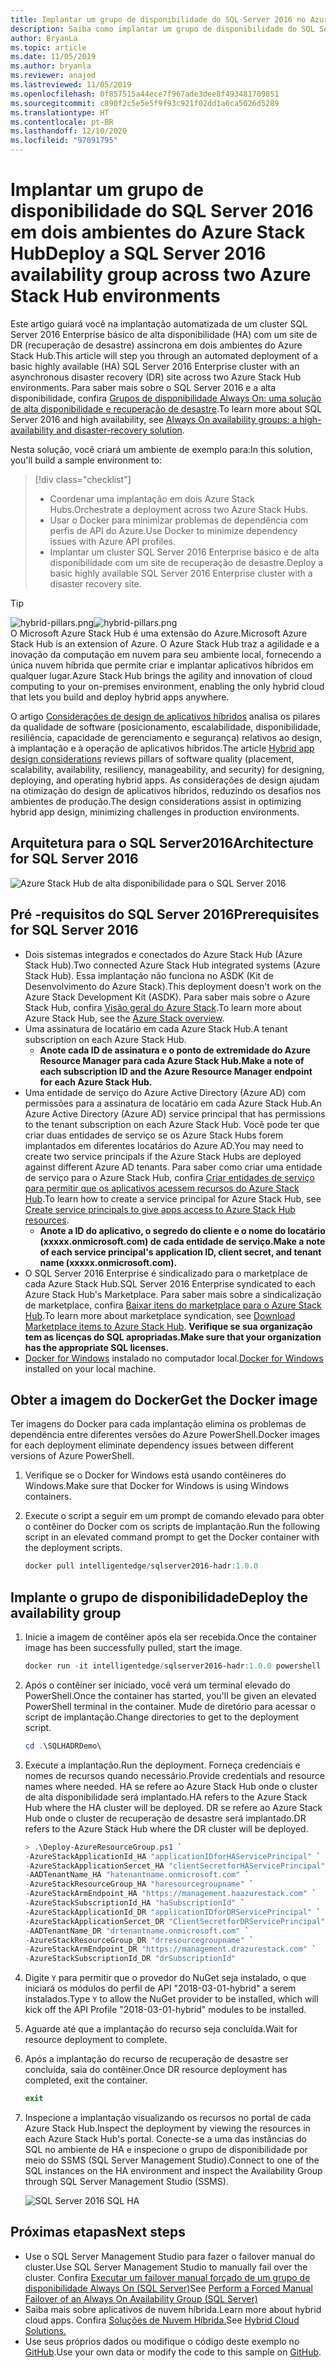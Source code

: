 ```yaml
---
title: Implantar um grupo de disponibilidade do SQL Server 2016 no Azure e Azure Stack Hub
description: Saiba como implantar um grupo de disponibilidade do SQL Server 2016 no Azure e Azure Stack Hub.
author: BryanLa
ms.topic: article
ms.date: 11/05/2019
ms.author: bryanla
ms.reviewer: anajod
ms.lastreviewed: 11/05/2019
ms.openlocfilehash: 0f857515a44ece7f967ade3dee8f493481709851
ms.sourcegitcommit: c890f2c5e5e5f9f93c921f02dd1a6ca5026d5289
ms.translationtype: HT
ms.contentlocale: pt-BR
ms.lasthandoff: 12/10/2020
ms.locfileid: "97091795"
---
```

# <a name="deploy-a-sql-server-2016-availability-group-across-two-azure-stack-hub-environments"></a><span data-ttu-id="27623-103">Implantar um grupo de disponibilidade do SQL Server 2016 em dois ambientes do Azure Stack Hub</span><span class="sxs-lookup"><span data-stu-id="27623-103">Deploy a SQL Server 2016 availability group across two Azure Stack Hub environments</span></span>

<span data-ttu-id="27623-104">Este artigo guiará você na implantação automatizada de um cluster SQL Server 2016 Enterprise básico de alta disponibilidade (HA) com um site de DR (recuperação de desastre) assíncrona em dois ambientes do Azure Stack Hub.</span><span class="sxs-lookup"><span data-stu-id="27623-104">This article will step you through an automated deployment of a basic highly available (HA) SQL Server 2016 Enterprise cluster with an asynchronous disaster recovery (DR) site across two Azure Stack Hub environments.</span></span> <span data-ttu-id="27623-105">Para saber mais sobre o SQL Server 2016 e a alta disponibilidade, confira [Grupos de disponibilidade Always On: uma solução de alta disponibilidade e recuperação de desastre](/sql/database-engine/availability-groups/windows/always-on-availability-groups-sql-server?view=sql-server-2016).</span><span class="sxs-lookup"><span data-stu-id="27623-105">To learn more about SQL Server 2016 and high availability, see [Always On availability groups: a high-availability and disaster-recovery solution](/sql/database-engine/availability-groups/windows/always-on-availability-groups-sql-server?view=sql-server-2016).</span></span>

<span data-ttu-id="27623-106">Nesta solução, você criará um ambiente de exemplo para:</span><span class="sxs-lookup"><span data-stu-id="27623-106">In this solution, you'll build a sample environment to:</span></span>

> [!div class="checklist"]
> - <span data-ttu-id="27623-107">Coordenar uma implantação em dois Azure Stack Hubs.</span><span class="sxs-lookup"><span data-stu-id="27623-107">Orchestrate a deployment across two Azure Stack Hubs.</span></span>
> - <span data-ttu-id="27623-108">Usar o Docker para minimizar problemas de dependência com perfis de API do Azure.</span><span class="sxs-lookup"><span data-stu-id="27623-108">Use Docker to minimize dependency issues with Azure API profiles.</span></span>
> - <span data-ttu-id="27623-109">Implantar um cluster SQL Server 2016 Enterprise básico e de alta disponibilidade com um site de recuperação de desastre.</span><span class="sxs-lookup"><span data-stu-id="27623-109">Deploy a basic highly available SQL Server 2016 Enterprise cluster with a disaster recovery site.</span></span>

> [!Tip]  
> <span data-ttu-id="27623-110">![hybrid-pillars.png](./media/solution-deployment-guide-cross-cloud-scaling/hybrid-pillars.png)</span><span class="sxs-lookup"><span data-stu-id="27623-110">![hybrid-pillars.png](./media/solution-deployment-guide-cross-cloud-scaling/hybrid-pillars.png)</span></span>  
> <span data-ttu-id="27623-111">O Microsoft Azure Stack Hub é uma extensão do Azure.</span><span class="sxs-lookup"><span data-stu-id="27623-111">Microsoft Azure Stack Hub is an extension of Azure.</span></span> <span data-ttu-id="27623-112">O Azure Stack Hub traz a agilidade e a inovação da computação em nuvem para seu ambiente local, fornecendo a única nuvem híbrida que permite criar e implantar aplicativos híbridos em qualquer lugar.</span><span class="sxs-lookup"><span data-stu-id="27623-112">Azure Stack Hub brings the agility and innovation of cloud computing to your on-premises environment, enabling the only hybrid cloud that lets you build and deploy hybrid apps anywhere.</span></span>  
> 
> <span data-ttu-id="27623-113">O artigo [Considerações de design de aplicativos híbridos](overview-app-design-considerations.md) analisa os pilares da qualidade de software (posicionamento, escalabilidade, disponibilidade, resiliência, capacidade de gerenciamento e segurança) relativos ao design, à implantação e à operação de aplicativos híbridos.</span><span class="sxs-lookup"><span data-stu-id="27623-113">The article [Hybrid app design considerations](overview-app-design-considerations.md) reviews pillars of software quality (placement, scalability, availability, resiliency, manageability, and security) for designing, deploying, and operating hybrid apps.</span></span> <span data-ttu-id="27623-114">As considerações de design ajudam na otimização do design de aplicativos híbridos, reduzindo os desafios nos ambientes de produção.</span><span class="sxs-lookup"><span data-stu-id="27623-114">The design considerations assist in optimizing hybrid app design, minimizing challenges in production environments.</span></span>

## <a name="architecture-for-sql-server-2016"></a><span data-ttu-id="27623-115">Arquitetura para o SQL Server2016</span><span class="sxs-lookup"><span data-stu-id="27623-115">Architecture for SQL Server 2016</span></span>

![Azure Stack Hub de alta disponibilidade para o SQL Server 2016](media/solution-deployment-guide-sql-ha/image1.png)

## <a name="prerequisites-for-sql-server-2016"></a><span data-ttu-id="27623-117">Pré -requisitos do SQL Server 2016</span><span class="sxs-lookup"><span data-stu-id="27623-117">Prerequisites for SQL Server 2016</span></span>

- <span data-ttu-id="27623-118">Dois sistemas integrados e conectados do Azure Stack Hub (Azure Stack Hub).</span><span class="sxs-lookup"><span data-stu-id="27623-118">Two connected Azure Stack Hub integrated systems (Azure Stack Hub).</span></span> <span data-ttu-id="27623-119">Essa implantação não funciona no ASDK (Kit de Desenvolvimento do Azure Stack).</span><span class="sxs-lookup"><span data-stu-id="27623-119">This deployment doesn't work on the Azure Stack Development Kit (ASDK).</span></span> <span data-ttu-id="27623-120">Para saber mais sobre o Azure Stack Hub, confira [Visão geral do Azure Stack](https://azure.microsoft.com/overview/azure-stack/).</span><span class="sxs-lookup"><span data-stu-id="27623-120">To learn more about Azure Stack Hub, see the [Azure Stack overview](https://azure.microsoft.com/overview/azure-stack/).</span></span>
- <span data-ttu-id="27623-121">Uma assinatura de locatário em cada Azure Stack Hub.</span><span class="sxs-lookup"><span data-stu-id="27623-121">A tenant subscription on each Azure Stack Hub.</span></span>
  - <span data-ttu-id="27623-122">**Anote cada ID de assinatura e o ponto de extremidade do Azure Resource Manager para cada Azure Stack Hub.**</span><span class="sxs-lookup"><span data-stu-id="27623-122">**Make a note of each subscription ID and the Azure Resource Manager endpoint for each Azure Stack Hub.**</span></span>
- <span data-ttu-id="27623-123">Uma entidade de serviço do Azure Active Directory (Azure AD) com permissões para a assinatura de locatário em cada Azure Stack Hub.</span><span class="sxs-lookup"><span data-stu-id="27623-123">An Azure Active Directory (Azure AD) service principal that has permissions to the tenant subscription on each Azure Stack Hub.</span></span> <span data-ttu-id="27623-124">Você pode ter que criar duas entidades de serviço se os Azure Stack Hubs forem implantados em diferentes locatários do Azure AD.</span><span class="sxs-lookup"><span data-stu-id="27623-124">You may need to create two service principals if the Azure Stack Hubs are deployed against different Azure AD tenants.</span></span> <span data-ttu-id="27623-125">Para saber como criar uma entidade de serviço para o Azure Stack Hub, confira [Criar entidades de serviço para permitir que os aplicativos acessem recursos do Azure Stack Hub](/azure-stack/user/azure-stack-create-service-principals).</span><span class="sxs-lookup"><span data-stu-id="27623-125">To learn how to create a service principal for Azure Stack Hub, see [Create service principals to give apps access to Azure Stack Hub resources](/azure-stack/user/azure-stack-create-service-principals).</span></span>
  - <span data-ttu-id="27623-126">**Anote a ID do aplicativo, o segredo do cliente e o nome do locatário (xxxxx.onmicrosoft.com) de cada entidade de serviço.**</span><span class="sxs-lookup"><span data-stu-id="27623-126">**Make a note of each service principal's application ID, client secret, and tenant name (xxxxx.onmicrosoft.com).**</span></span>
- <span data-ttu-id="27623-127">O SQL Server 2016 Enterprise é sindicalizado para o marketplace de cada Azure Stack Hub.</span><span class="sxs-lookup"><span data-stu-id="27623-127">SQL Server 2016 Enterprise syndicated to each Azure Stack Hub's Marketplace.</span></span> <span data-ttu-id="27623-128">Para saber mais sobre a sindicalização de marketplace, confira [Baixar itens do marketplace para o Azure Stack Hub](/azure-stack/operator/azure-stack-download-azure-marketplace-item).</span><span class="sxs-lookup"><span data-stu-id="27623-128">To learn more about marketplace syndication, see [Download Marketplace items to Azure Stack Hub](/azure-stack/operator/azure-stack-download-azure-marketplace-item).</span></span>
    <span data-ttu-id="27623-129">**Verifique se sua organização tem as licenças do SQL apropriadas.**</span><span class="sxs-lookup"><span data-stu-id="27623-129">**Make sure that your organization has the appropriate SQL licenses.**</span></span>
- <span data-ttu-id="27623-130">[Docker for Windows](https://docs.docker.com/docker-for-windows/) instalado no computador local.</span><span class="sxs-lookup"><span data-stu-id="27623-130">[Docker for Windows](https://docs.docker.com/docker-for-windows/) installed on your local machine.</span></span>

## <a name="get-the-docker-image"></a><span data-ttu-id="27623-131">Obter a imagem do Docker</span><span class="sxs-lookup"><span data-stu-id="27623-131">Get the Docker image</span></span>

<span data-ttu-id="27623-132">Ter imagens do Docker para cada implantação elimina os problemas de dependência entre diferentes versões do Azure PowerShell.</span><span class="sxs-lookup"><span data-stu-id="27623-132">Docker images for each deployment eliminate dependency issues between different versions of Azure PowerShell.</span></span>

1. <span data-ttu-id="27623-133">Verifique se o Docker for Windows está usando contêineres do Windows.</span><span class="sxs-lookup"><span data-stu-id="27623-133">Make sure that Docker for Windows is using Windows containers.</span></span>
2. <span data-ttu-id="27623-134">Execute o script a seguir em um prompt de comando elevado para obter o contêiner do Docker com os scripts de implantação.</span><span class="sxs-lookup"><span data-stu-id="27623-134">Run the following script in an elevated command prompt to get the Docker container with the deployment scripts.</span></span>

    ```powershell  
    docker pull intelligentedge/sqlserver2016-hadr:1.0.0
    ```

## <a name="deploy-the-availability-group"></a><span data-ttu-id="27623-135">Implante o grupo de disponibilidade</span><span class="sxs-lookup"><span data-stu-id="27623-135">Deploy the availability group</span></span>

1. <span data-ttu-id="27623-136">Inicie a imagem de contêiner após ela ser recebida.</span><span class="sxs-lookup"><span data-stu-id="27623-136">Once the container image has been successfully pulled, start the image.</span></span>

      ```powershell  
      docker run -it intelligentedge/sqlserver2016-hadr:1.0.0 powershell
      ```

2. <span data-ttu-id="27623-137">Após o contêiner ser iniciado, você verá um terminal elevado do PowerShell.</span><span class="sxs-lookup"><span data-stu-id="27623-137">Once the container has started, you'll be given an elevated PowerShell terminal in the container.</span></span> <span data-ttu-id="27623-138">Mude de diretório para acessar o script de implantação.</span><span class="sxs-lookup"><span data-stu-id="27623-138">Change directories to get to the deployment script.</span></span>

      ```powershell  
      cd .\SQLHADRDemo\
      ```

3. <span data-ttu-id="27623-139">Execute a implantação.</span><span class="sxs-lookup"><span data-stu-id="27623-139">Run the deployment.</span></span> <span data-ttu-id="27623-140">Forneça credenciais e nomes de recursos quando necessário.</span><span class="sxs-lookup"><span data-stu-id="27623-140">Provide credentials and resource names where needed.</span></span> <span data-ttu-id="27623-141">HA se refere ao Azure Stack Hub onde o cluster de alta disponibilidade será implantado.</span><span class="sxs-lookup"><span data-stu-id="27623-141">HA refers to the Azure Stack Hub where the HA cluster will be deployed.</span></span> <span data-ttu-id="27623-142">DR se refere ao Azure Stack Hub onde o cluster de recuperação de desastre será implantado.</span><span class="sxs-lookup"><span data-stu-id="27623-142">DR refers to the Azure Stack Hub where the DR cluster will be deployed.</span></span>

      ```powershell
      > .\Deploy-AzureResourceGroup.ps1 `
      -AzureStackApplicationId_HA "applicationIDforHAServicePrincipal" `
      -AzureStackApplicationSercet_HA "clientSecretforHAServicePrincipal" `
      -AADTenantName_HA "hatenantname.onmicrosoft.com" `
      -AzureStackResourceGroup_HA "haresourcegroupname" `
      -AzureStackArmEndpoint_HA "https://management.haazurestack.com" `
      -AzureStackSubscriptionId_HA "haSubscriptionId" `
      -AzureStackApplicationId_DR "applicationIDforDRServicePrincipal" `
      -AzureStackApplicationSercet_DR "ClientSecretforDRServicePrincipal" `
      -AADTenantName_DR "drtenantname.onmicrosoft.com" `
      -AzureStackResourceGroup_DR "drresourcegroupname" `
      -AzureStackArmEndpoint_DR "https://management.drazurestack.com" `
      -AzureStackSubscriptionId_DR "drSubscriptionId"
      ```

4. <span data-ttu-id="27623-143">Digite `Y` para permitir que o provedor do NuGet seja instalado, o que iniciará os módulos do perfil de API "2018-03-01-hybrid" a serem instalados.</span><span class="sxs-lookup"><span data-stu-id="27623-143">Type `Y` to allow the NuGet provider to be installed, which will kick off the API Profile "2018-03-01-hybrid" modules to be installed.</span></span>

5. <span data-ttu-id="27623-144">Aguarde até que a implantação do recurso seja concluída.</span><span class="sxs-lookup"><span data-stu-id="27623-144">Wait for resource deployment to complete.</span></span>

6. <span data-ttu-id="27623-145">Após a implantação do recurso de recuperação de desastre ser concluída, saia do contêiner.</span><span class="sxs-lookup"><span data-stu-id="27623-145">Once DR resource deployment has completed, exit the container.</span></span>

      ```powershell
      exit
      ```

7. <span data-ttu-id="27623-146">Inspecione a implantação visualizando os recursos no portal de cada Azure Stack Hub.</span><span class="sxs-lookup"><span data-stu-id="27623-146">Inspect the deployment by viewing the resources in each Azure Stack Hub's portal.</span></span> <span data-ttu-id="27623-147">Conecte-se a uma das instâncias do SQL no ambiente de HA e inspecione o grupo de disponibilidade por meio do SSMS (SQL Server Management Studio).</span><span class="sxs-lookup"><span data-stu-id="27623-147">Connect to one of the SQL instances on the HA environment and inspect the Availability Group through SQL Server Management Studio (SSMS).</span></span>

    ![SQL Server 2016 SQL HA](media/solution-deployment-guide-sql-ha/image2.png)

## <a name="next-steps"></a><span data-ttu-id="27623-149">Próximas etapas</span><span class="sxs-lookup"><span data-stu-id="27623-149">Next steps</span></span>

- <span data-ttu-id="27623-150">Use o SQL Server Management Studio para fazer o failover manual do cluster.</span><span class="sxs-lookup"><span data-stu-id="27623-150">Use SQL Server Management Studio to manually fail over the cluster.</span></span> <span data-ttu-id="27623-151">Confira [Executar um failover manual forçado de um grupo de disponibilidade Always On (SQL Server)](/sql/database-engine/availability-groups/windows/perform-a-forced-manual-failover-of-an-availability-group-sql-server?view=sql-server-2017)</span><span class="sxs-lookup"><span data-stu-id="27623-151">See [Perform a Forced Manual Failover of an Always On Availability Group (SQL Server)](/sql/database-engine/availability-groups/windows/perform-a-forced-manual-failover-of-an-availability-group-sql-server?view=sql-server-2017)</span></span>
- <span data-ttu-id="27623-152">Saiba mais sobre aplicativos de nuvem híbrida.</span><span class="sxs-lookup"><span data-stu-id="27623-152">Learn more about hybrid cloud apps.</span></span> <span data-ttu-id="27623-153">Confira [Soluções de Nuvem Híbrida.](/azure-stack/user/)</span><span class="sxs-lookup"><span data-stu-id="27623-153">See [Hybrid Cloud Solutions.](/azure-stack/user/)</span></span>
- <span data-ttu-id="27623-154">Use seus próprios dados ou modifique o código deste exemplo no [GitHub](https://github.com/Azure-Samples/azure-intelligent-edge-patterns).</span><span class="sxs-lookup"><span data-stu-id="27623-154">Use your own data or modify the code to this sample on [GitHub](https://github.com/Azure-Samples/azure-intelligent-edge-patterns).</span></span>
